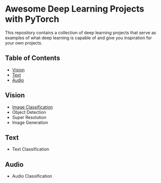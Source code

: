 # Awesome Deep Learning Projects with PyTorch

This repository contains a collection of deep learning projects that serve as examples of what deep learning is capable of and give you inspiration for your own projects.

## Table of Contents

* [Vision](#vision)
* [Text](#text)
* [Audio](#audio)

## Vision

- [Image Classification](./vision/image%20classification)
- Object Detection
- Super Resolution
- Image Generation

## Text

- Text Classification

## Audio

- Audio Classification

